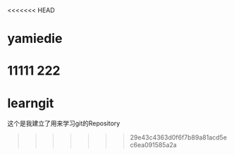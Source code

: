 <<<<<<< HEAD
# yamiedie
11111
222
=======
# learngit
这个是我建立了用来学习git的Repository
>>>>>>> 29e43c4363d0f6f7b89a81acd5ec6ea091585a2a
